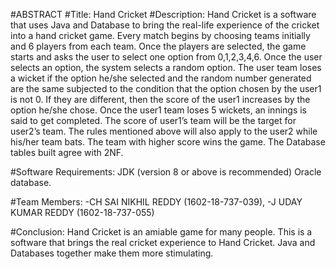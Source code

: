 #ABSTRACT
#Title:  Hand Cricket
#Description:
Hand Cricket is a software that uses Java and Database to bring the real-life experience of the cricket into a hand cricket game.
Every match begins by choosing teams initially and 6 players from each team.
Once the players are selected, the game starts and asks the user to select one option from 0,1,2,3,4,6. Once the user selects an option, the system selects a random option. The user team loses a wicket if the option he/she selected and the random number generated are the same subjected to the condition that the option chosen by the user1 is not 0. If they are different, then the score of the user1 increases by the option he/she chose. Once the user1 team loses 5 wickets, an innings is said to get completed. The score of user1’s team will be the target for user2’s team. The rules mentioned above will also apply to the user2 while his/her team bats.
The team with higher score wins the game.
The Database tables built agree with 2NF.

#Software Requirements:
JDK (version 8 or above is recommended)
Oracle database.



#Team Members: 
-CH SAI NIKHIL REDDY (1602-18-737-039),
-J UDAY KUMAR REDDY (1602-18-737-055)

#Conclusion:
Hand Cricket is an amiable game for many people. This is a software that brings the real cricket experience to Hand Cricket. Java and Databases together make them more stimulating.
